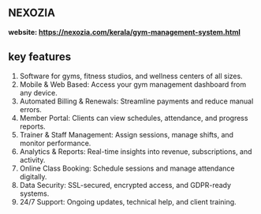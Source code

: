 ## NEXOZIA

**website: https://nexozia.com/kerala/gym-management-system.html**


## key features

1. Software for gyms, fitness studios, and wellness centers of all sizes.
2. Mobile & Web Based:  Access your gym management dashboard from any device.
3. Automated Billing & Renewals:  Streamline payments and reduce manual errors.
4. Member Portal: Clients can view schedules, attendance, and progress reports.
5. Trainer & Staff Management:  Assign sessions, manage shifts, and monitor performance.
6. Analytics & Reports: Real-time insights into revenue, subscriptions, and activity.
7. Online Class Booking:  Schedule sessions and manage attendance digitally.
8. Data Security:  SSL-secured, encrypted access, and GDPR-ready systems.
9. 24/7 Support: Ongoing updates, technical help, and client training.